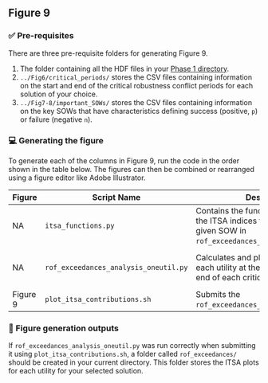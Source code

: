 ## Figure 9

### :white_check_mark: Pre-requisites
There are three pre-requisite folders for generating Figure 9. 
1. The folder containing all the HDF files in your [Phase 1 directory](https://github.com/lbl59/TRAILS/tree/main/scripts/Phase1).
2. `../Fig6/critical_periods/` stores the CSV files containing information on the start and end of the critical robustness conflict periods for each solution of your choice.
3. `../Fig7-8/important_SOWs/` stores the CSV files containing information on the key SOWs that have characteristics defining success (positive, `p`) or failure (negative `n`).

### :computer: Generating the figure
To generate each of the columns in Figure 9, run the code in the order shown in the table below. The figures can then be combined or rearranged using a figure editor like Adobe Illustrator.

| Figure| Script Name | Description | How to Run | Pre-requisite files | 
| --- | --- | --- | --- | --- |
| NA | `itsa_functions.py` | Contains the functions that enables the ITSA indices to be calculated for a given SOW in `rof_exceedances_analysis_oneutil.py`. | None | None |
| NA | `rof_exceedances_analysis_oneutil.py` | Calculates and plots the ITSA plots for each utility at the start, middle and end of each critical period. | NA | CSV files `../Fig6/critical_periods/` and `../Fig7-8/important_SOWs/`. |
| Figure 9 | `plot_itsa_contributions.sh` | Submits the `rof_exceedances_analysis_oneutil.py`. | `sbatch ./plot_itsa_contributions.sh` | NA |

### :pushpin: Figure generation outputs
If `rof_exceedances_analysis_oneutil.py` was run correctly when submitting it using `plot_itsa_contributions.sh`, a folder called `rof_exceedances/` should be created in your current directory. This folder stores the ITSA plots for each utility for your selected solution.